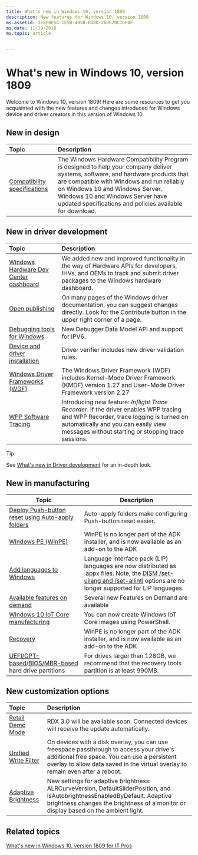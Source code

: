 ```yaml
---
title: What's new in Windows 10, version 1809
description: New features for Windows 10, version 1809
ms.assetid: 1E8F0E54-1E5B-495B-848D-260620C7DF4F
ms.date: 11/29/2018
ms.topic: article


---
```

# What's new in Windows 10, version 1809

Welcome to Windows 10, version 1809! Here are some resources to get you acquainted with the new features and changes introduced for Windows device and driver creators in this version of Windows 10.

## New in design

| Topic         | Description                                                                            |
|:-----------------------|:----------------------------------------------------------------------|
| [Compatibility specifications](https://docs.microsoft.com/windows-hardware/design/compatibility/whcp-specifications-policies)           | The Windows Hardware Compatibility Program is designed to help your company deliver systems, software, and hardware products that are compatible with Windows and run reliably on Windows 10 and Windows Server. Windows 10 and Windows Server have updated specifications and policies available for download.     |

## New in driver development

| Topic                                      | Description                                                                                             |
|:-------------------------------------------|:--------------------------------------------------------------------------------------------------------|
|[Windows Hardware Dev Center dashboard](https://docs.microsoft.com/windows-hardware/drivers/what-s-new-in-driver-development#windows-hardware-dev-center-dashboard)    |We added new and improved functionality in the way of Hardware APIs for developers, IHVs, and OEMs to track and submit driver packages to the Windows hardware dashboard.     |
|[Open publishing](https://docs.microsoft.com/windows-hardware/drivers/what-s-new-in-driver-development#open-publishing)  | On many pages of the Windows driver documentation, you can suggest changes directly. Look for the Contribute button in the upper right corner of a page.   |
|[Debugging tools for Windows](https://docs.microsoft.com/windows-hardware/drivers/what-s-new-in-driver-development#debugging-tools-for-windows)|New Debugger Data Model API and support for IPV6.|
|[Device and driver installation](https://docs.microsoft.com/windows-hardware/drivers/what-s-new-in-driver-development#device-and-driver-installation)|Driver verifier includes new driver validation rules.|
|[Windows Driver Frameworks (WDF)](https://docs.microsoft.com/windows-hardware/drivers/what-s-new-in-driver-development#windows-driver-frameworks-wdf)|The Windows Driver Framework (WDF) includes Kernel-Mode Driver Framework (KMDF) version 1.27 and User-Mode Driver Framework version 2.27|
|[WPP Software Tracing](https://docs.microsoft.com/windows-hardware/drivers/what-s-new-in-driver-development#wpp-software-tracing)|Introducing new feature: *Inflight Trace Recorder*. If the driver enables WPP tracing and WPP Recorder, trace logging is turned on automatically and you can easily view messages without starting or stopping trace sessions.|


> [!Tip]
> See [What's new in Driver development](https://docs.microsoft.com/windows-hardware/drivers/what-s-new-in-driver-development) for an in-depth look.


## New in manufacturing

| Topic | Description |
| --- | --- |
| [Deploy Push-button reset using Auto-apply folders](https://docs.microsoft.com/windows-hardware/manufacture/desktop/deploy-pbr-features-using-auto-apply) |  Auto-apply folders make configuring Push-button reset easier. |
| [Windows PE (WinPE)](https://docs.microsoft.com/windows-hardware/manufacture/desktop/winpe-intro) | WinPE is no longer part of the ADK installer, and is now available as an add-on to the ADK | 
| [Add languages to Windows](https://docs.microsoft.com/windows-hardware/manufacture/desktop/add-language-packs-to-windows) | Language interface pack (LIP) languages are now distributed as .appx files. Note, the [DISM /set-uilang and /set-allintl](https://docs.microsoft.com/windows-hardware/manufacture/desktop/dism-languages-and-international-servicing-command-line-options) options are no longer supported for LIP languages. |
| [Available features on demand](https://docs.microsoft.com/windows-hardware/manufacture/desktop/features-on-demand-non-language-fod) |  Several new Features on Demand are available |
| [Windows 10 IoT Core manufacturing](https://docs.microsoft.com/windows-hardware/manufacture/iot/iot-core-manufacturing-guide) | You can now create Windows IoT Core images using PowerShell. |
| [Recovery](https://docs.microsoft.com/windows-hardware/manufacture/desktop/prepare-recovery-tools) | WinPE is no longer part of the ADK installer, and is now available as an add-on to the ADK 
| [UEFI/GPT-based](https://docs.microsoft.com/en-us/windows-hardware/manufacture/desktop/configure-uefigpt-based-hard-drive-partitions)/[BIOS/MBR-based](https://docs.microsoft.com/en-us/windows-hardware/manufacture/desktop/configure-biosmbr-based-hard-drive-partitions) hard drive partitions | For drives larger than 128GB, we recommend that the recovery tools partition is at least 990MB. |


## New customization options

| Topic                                      | Description                                                                                             |
|:-------------------------------------------|:--------------------------------------------------------------------------------------------------------|
|[Retail Demo Mode](https://docs.microsoft.com/windows-hardware/customize/desktop/retail-demo-experience)| RDX 3.0 will be available soon. Connected devices will receive the update automatically.   |
|[Unified Write Filter](https://docs.microsoft.com/windows-hardware/customize/enterprise/unified-write-filter)| On devices with a disk overlay, you can use freespace passthrough to access your drive's additional free space. You can use a persistent overlay to allow data saved in the virtual overlay to remain even after a reboot.|
|[Adaptive Brightness](https://docs.microsoft.com/windows-hardware/customize/desktop/unattend/microsoft-windows-mobilepc-sensors-api-adaptivebrightness) | New settings for adaptive brightness: ALRCurveVersion, DefaultSliderPosition, and IsAutobrightnessEnabledByDefault. Adaptive brightness changes the brightness of a monitor or display based on the ambient light. |


## Related topics

[What's new in Windows 10, version 1809 for IT Pros](https://docs.microsoft.com/windows/whats-new/whats-new-windows-10-version-1809)
